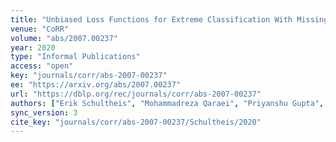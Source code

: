 ```yaml
---
title: "Unbiased Loss Functions for Extreme Classification With Missing Labels."
venue: "CoRR"
volume: "abs/2007.00237"
year: 2020
type: "Informal Publications"
access: "open"
key: "journals/corr/abs-2007-00237"
ee: "https://arxiv.org/abs/2007.00237"
url: "https://dblp.org/rec/journals/corr/abs-2007-00237"
authors: ["Erik Schultheis", "Mohammadreza Qaraei", "Priyanshu Gupta", "Rohit Babbar"]
sync_version: 3
cite_key: "journals/corr/abs-2007-00237/Schultheis/2020"
---
```

